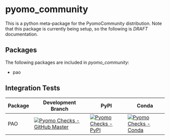 # pyomo_community

This is a python meta-package for the PyomoCommunity distribution.  Note that this package is currently being setup, so the following is *DRAFT* documentation.

## Packages

The following packages are included in *pyomo_community*:

* pao

## Integration Tests

Package | Development Branch | PyPI | Conda
--------|---------------|------|------
PAO | [![Pyomo Checks - GitHub Master](https://github.com/pyomocommunity/pao/workflows/pyomo-checks/master/badge.svg)](https://github.com/pyomocommunity/pao/actions) | [![Pyomo Checks - PyPI](https://github.com/pyomocommunity/pao/workflows/pyomo-checks/pypi/badge.svg)](https://github.com/pyomocommunity/pao/actions) | [![Pyomo Checks - Conda](https://github.com/pyomocommunity/pao/workflows/pyomo-checks/conda/badge.svg)](https://github.com/pyomocommunity/pao/actions)

